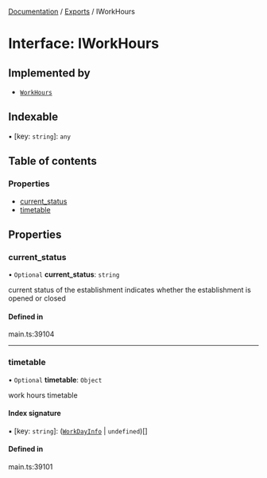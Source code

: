 [Documentation](../README.md) / [Exports](../modules.md) / IWorkHours

# Interface: IWorkHours

## Implemented by

- [`WorkHours`](../classes/WorkHours.md)

## Indexable

▪ [key: `string`]: `any`

## Table of contents

### Properties

- [current\_status](IWorkHours.md#current_status)
- [timetable](IWorkHours.md#timetable)

## Properties

### current\_status

• `Optional` **current\_status**: `string`

current status of the establishment
indicates whether the establishment is opened or closed

#### Defined in

main.ts:39104

___

### timetable

• `Optional` **timetable**: `Object`

work hours timetable

#### Index signature

▪ [key: `string`]: ([`WorkDayInfo`](../classes/WorkDayInfo.md) \| `undefined`)[]

#### Defined in

main.ts:39101
